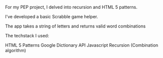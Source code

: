 For my PEP project, I delved into recursion and HTML 5 patterns.

I've developed a basic Scrabble game helper.

The app takes a string of letters and returns valid word combinations

The techstack I used:

HTML 5 Patterns
Google Dictionary API
Javascript
Recursion (Combination algorithm)